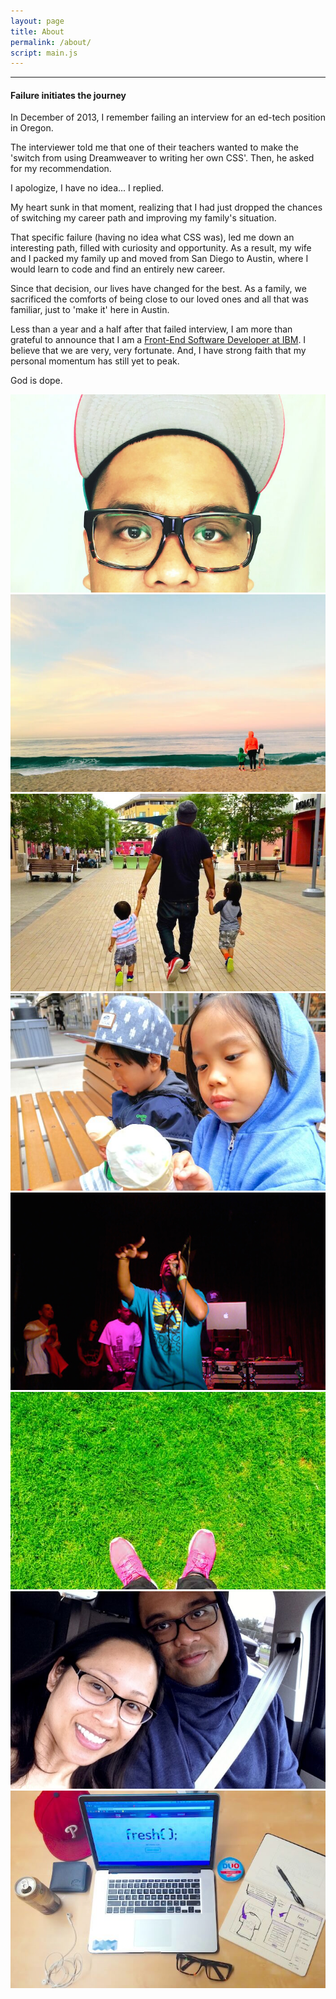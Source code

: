 ```yaml
---
layout: page
title: About
permalink: /about/
script: main.js
---
```

<hr class="divider-blue">

#### Failure initiates the journey

In December of 2013, I remember failing an interview for an ed-tech position in Oregon.

The interviewer told me that one of their teachers wanted to make the 'switch from using Dreamweaver to writing her own CSS'. Then, he asked for my recommendation.

<span class="quote">I apologize, I have no idea...</span> I replied.

My heart sunk in that moment, realizing that I had just dropped the chances of switching my career path and improving my family's situation.

That specific failure (having no idea what CSS was), led me down an interesting path, filled with curiosity and opportunity. As a result, my wife and I packed my family up and moved from San Diego to Austin, where I would learn to code and find an entirely new career.

Since that decision, our lives have changed for the best. As a family, we sacrificed the comforts of being close to our loved ones and all that was familiar, just to 'make it' here in Austin.

Less than a year and a half after that failed interview, I am more than grateful to announce that I am a [Front-End Software Developer at IBM](/work). I believe that we are very, very fortunate. And, I have strong faith that my personal momentum has still yet to peak.

God is dope.

<section class="highlight">
	<div class="highlight-photo">
		<img src="/assets/ran_2016.jpg" alt="my glasses">
	</div>
	<div class="highlight-photo">
		<img src="/assets/beach.jpg" alt="wife and the boys at the beach">
	</div>
	<div class="highlight-photo">
		<img src="/assets/boys.jpg" alt="walking with my sons">
	</div>
	<div class="highlight-photo">
		<img src="/assets/ice_cream.jpg" alt="Evan and Pax eating ice cream">
	</div>
	<div class="highlight-photo">
		<img src="/assets/rhyme.jpg" alt="performing on stage">
	</div>
	<div class="highlight-photo">
		<img src="/assets/grass.jpg" alt="shoes on the grass">
	</div>
	<div class="highlight-photo">
		<img src="/assets/wife.jpg" alt="me and my wife">
	</div>
	<div class="highlight-photo">
		<img src="/assets/space.jpg" alt="my workspace">
	</div>
</section>